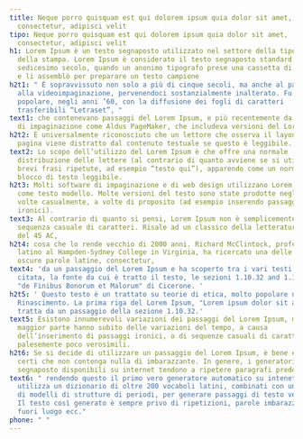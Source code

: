 ```yaml
---
title: Neque porro quisquam est qui dolorem ipsum quia dolor sit amet,
  consectetur, adipisci velit
tipo: Neque porro quisquam est qui dolorem ipsum quia dolor sit amet,
  consectetur, adipisci velit
h1: Lorem Ipsum è un testo segnaposto utilizzato nel settore della tipografia e
  della stampa. Lorem Ipsum è considerato il testo segnaposto standard sin dal
  sedicesimo secolo, quando un anonimo tipografo prese una cassetta di caratteri
  e li assemblò per preparare un testo campione
h2t1: " È sopravvissuto non solo a più di cinque secoli, ma anche al passaggio
  alla videoimpaginazione, pervenendoci sostanzialmente inalterato. Fu reso
  popolare, negli anni ’60, con la diffusione dei fogli di caratteri
  trasferibili “Letraset”, "
text1: che contenevano passaggi del Lorem Ipsum, e più recentemente da software
  di impaginazione come Aldus PageMaker, che includeva versioni del Lorem Ipsum.
h2t2: È universalmente riconosciuto che un lettore che osserva il layout di una
  pagina viene distratto dal contenuto testuale se questo è leggibile.
text2: Lo scopo dell’utilizzo del Lorem Ipsum è che offre una normale
  distribuzione delle lettere (al contrario di quanto avviene se si utilizzano
  brevi frasi ripetute, ad esempio “testo qui”), apparendo come un normale
  blocco di testo leggibile.
h2t3: Molti software di impaginazione e di web design utilizzano Lorem Ipsum
  come testo modello. Molte versioni del testo sono state prodotte negli anni, a
  volte casualmente, a volte di proposito (ad esempio inserendo passaggi
  ironici).
text3: Al contrario di quanto si pensi, Lorem Ipsum non è semplicemente una
  sequenza casuale di caratteri. Risale ad un classico della letteratura latina
  del 45 AC,
h2t4: cosa che lo rende vecchio di 2000 anni. Richard McClintock, professore di
  latino al Hampden-Sydney College in Virginia, ha ricercato una delle più
  oscure parole latine, consectetur,
text4: 'da un passaggio del Lorem Ipsum e ha scoperto tra i vari testi in cui è
  citata, la fonte da cui è tratto il testo, le sezioni 1.10.32 and 1.10.33 del
  "de Finibus Bonorum et Malorum" di Cicerone. '
h2t5: ' Questo testo è un trattato su teorie di etica, molto popolare nel
  Rinascimento. La prima riga del Lorem Ipsum, "Lorem ipsum dolor sit amet..", è
  tratta da un passaggio della sezione 1.10.32.'
text5: Esistono innumerevoli variazioni dei passaggi del Lorem Ipsum, ma la
  maggior parte hanno subito delle variazioni del tempo, a causa
  dell’inserimento di passaggi ironici, o di sequenze casuali di caratteri
  palesemente poco verosimili.
h2t6: Se si decide di utilizzare un passaggio del Lorem Ipsum, è bene essere
  certi che non contenga nulla di imbarazzante. In genere, i generatori di testo
  segnaposto disponibili su internet tendono a ripetere paragrafi predefiniti,
text6: " rendendo questo il primo vero generatore automatico su intenet. Infatti
  utilizza un dizionario di oltre 200 vocaboli latini, combinati con un insieme
  di modelli di strutture di periodi, per generare passaggi di testo verosimili.
  Il testo così generato è sempre privo di ripetizioni, parole imbarazzanti o
  fuori luogo ecc."
phone: " "
---
```

